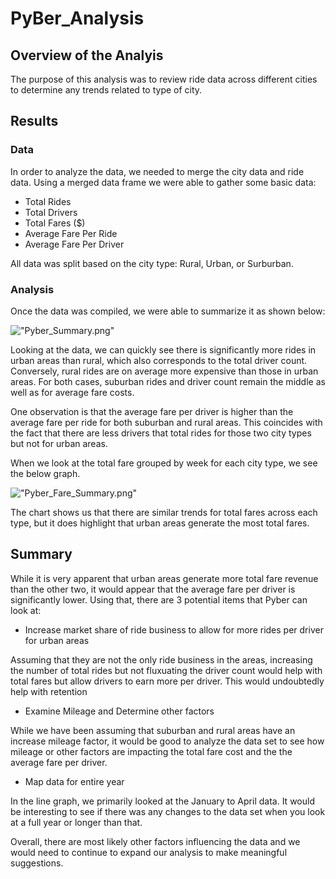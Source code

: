 # PyBer_Analysis

## Overview of the Analyis

The purpose of this analysis was to review ride data across different cities to determine any trends related to type of city. 

## Results

### Data

In order to analyze the data, we needed to merge the city data and ride data. Using a merged data frame we were able to gather some basic data: 

- Total Rides
- Total Drivers 
- Total Fares ($)
- Average Fare Per Ride
- Average Fare Per Driver 

All data was split based on the city type: Rural, Urban, or Surburban. 

### Analysis

Once the data was compiled, we were able to summarize it as shown below: 

!["Pyber_Summary.png"]("Analysis/Pyber_Summary.png")

Looking at the data, we can quickly see there is significantly more rides in urban areas than rural, which also corresponds to the total driver count. Conversely, rural rides are on average more expensive than those in urban areas. For both cases, suburban rides and driver count remain the middle as well as for average fare costs. 

One observation is that the average fare per driver is higher than the average fare per ride for both suburban and rural areas. This coincides with the fact that there are less drivers that total rides for those two city types but not for urban areas. 

When we look at the total fare grouped by week for each city type, we see the below graph. 

!["Pyber_Fare_Summary.png"]("Analysis/Pyber_Fare_Summary.png")

The chart shows us that there are similar trends for total fares across each type, but it does highlight that urban areas generate the most total fares. 

## Summary 

While it is very apparent that urban areas generate more total fare revenue than the other two, it would appear that the average fare per driver is significantly lower. Using that, there are 3 potential items that Pyber can look at: 

- Increase market share of ride business to allow for more rides per driver for urban areas 

Assuming that they are not the only ride business in the areas, increasing the number of total rides but not fluxuating the driver count would help with total fares but allow drivers to earn more per driver. This would undoubtedly help with retention 

- Examine Mileage and Determine other factors 

While we have been assuming that suburban and rural areas have an increase mileage factor, it would be good to analyze the data set to see how mileage or other factors are impacting the total fare cost and the the average fare per driver. 

- Map data for entire year

In the line graph, we primarily looked at the January to April data. It would be interesting to see if there was any changes to the data set when you look at a full year or longer than that. 

Overall, there are most likely other factors influencing the data and we would need to continue to expand our analysis to make meaningful suggestions. 

